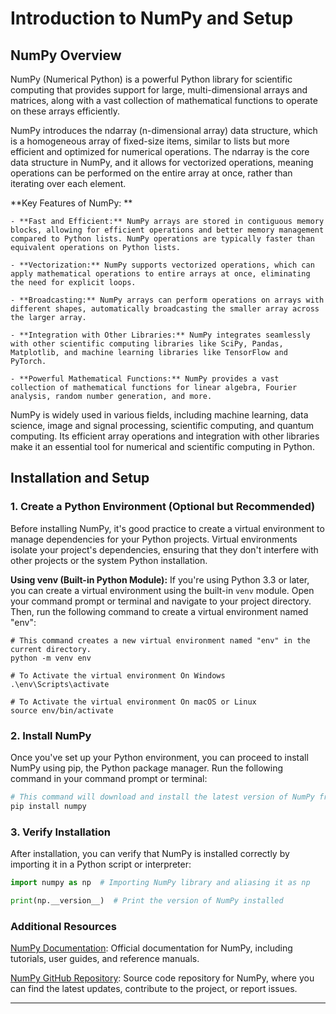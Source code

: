 # Introduction to NumPy and Setup

## NumPy Overview

NumPy (Numerical Python) is a powerful Python library for scientific computing that provides support for large, multi-dimensional arrays and matrices, along with a vast collection of mathematical functions to operate on these arrays efficiently. 

NumPy introduces the ndarray (n-dimensional array) data structure, which is a homogeneous array of fixed-size items, similar to lists but more efficient and optimized for numerical operations. The ndarray is the core data structure in NumPy, and it allows for vectorized operations, meaning operations can be performed on the entire array at once, rather than iterating over each element.

**Key Features of NumPy: **

    - **Fast and Efficient:** NumPy arrays are stored in contiguous memory blocks, allowing for efficient operations and better memory management compared to Python lists. NumPy operations are typically faster than equivalent operations on Python lists.

    - **Vectorization:** NumPy supports vectorized operations, which can apply mathematical operations to entire arrays at once, eliminating the need for explicit loops.

    - **Broadcasting:** NumPy arrays can perform operations on arrays with different shapes, automatically broadcasting the smaller array across the larger array.

    - **Integration with Other Libraries:** NumPy integrates seamlessly with other scientific computing libraries like SciPy, Pandas, Matplotlib, and machine learning libraries like TensorFlow and PyTorch.

    - **Powerful Mathematical Functions:** NumPy provides a vast collection of mathematical functions for linear algebra, Fourier analysis, random number generation, and more.

NumPy is widely used in various fields, including machine learning, data science, image and signal processing, scientific computing, and quantum computing. Its efficient array operations and integration with other libraries make it an essential tool for numerical and scientific computing in Python.


## Installation and Setup

### 1. Create a Python Environment (Optional but Recommended)

Before installing NumPy, it's good practice to create a virtual environment to manage dependencies for your Python projects. Virtual environments isolate your project's dependencies, ensuring that they don't interfere with other projects or the system Python installation.

**Using venv (Built-in Python Module):** If you're using Python 3.3 or later, you can create a virtual environment using the built-in `venv` module. Open your command prompt or terminal and navigate to your project directory. Then, run the following command to create a virtual environment named "env":

```
# This command creates a new virtual environment named "env" in the current directory.
python -m venv env

# To Activate the virtual environment On Windows
.\env\Scripts\activate

# To Activate the virtual environment On macOS or Linux
source env/bin/activate 
```

### 2. Install NumPy

Once you've set up your Python environment, you can proceed to install NumPy using pip, the Python package manager. Run the following command in your command prompt or terminal:

```python
# This command will download and install the latest version of NumPy from the Python Package Index (PyPI).
pip install numpy
```

### 3. Verify Installation

After installation, you can verify that NumPy is installed correctly by importing it in a Python script or interpreter:

```python
import numpy as np  # Importing NumPy library and aliasing it as np

print(np.__version__)  # Print the version of NumPy installed
```

### Additional Resources

[NumPy Documentation](https://numpy.org/doc/stable/): Official documentation for NumPy, including tutorials, user guides, and reference manuals.

[NumPy GitHub Repository](https://github.com/numpy/numpy): Source code repository for NumPy, where you can find the latest updates, contribute to the project, or report issues.

---